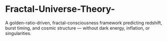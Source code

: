 # Fractal-Universe-Theory-
A golden-ratio-driven, fractal-consciousness framework predicting redshift, burst timing, and cosmic structure — without dark energy, inflation, or singularities.
